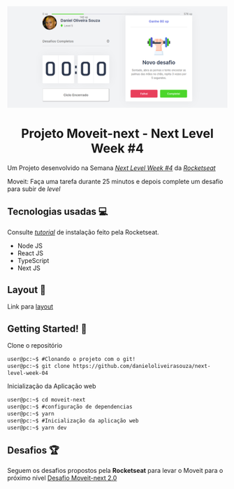 

<p align="center">
<img src="https://raw.githubusercontent.com/DanielOliveiraSouza/next-level-week-04/main/screenshots/captura-02-web-tela-novo-desafio.png"/>
</p>

<h1 align="center">Projeto Moveit-next - Next Level Week #4</h1>


Um Projeto desenvolvido na Semana *[Next Level Week \#4](https://nextlevelweek.com)* da *[Rocketseat](https://rocketseat.com.br/)*

Moveit: Faça uma tarefa durante 25 minutos e depois complete um desafio para subir de *level*

Tecnologias usadas 💻️
---
Consulte  *[tutorial](https://www.notion.so/Configura-es-do-ambiente-React-76f2963a042f45b9b9b567a2795945b8/)* de instalação feito pela Rocketseat.
+ Node JS
+ React JS
+ TypeScript
+ Next JS

Layout 📌️
---
Link para [layout](https://www.figma.com/file/5PjevQluBnPA65fo5nIJxy/Move.it-1.0-(Copy)?node-id=160%3A2761)

Getting Started! 🚀️
---
Clone o repositório
```console
user@pc:~$ #Clonando o projeto com o git!
user@pc:~$ git clone https://github.com/danieloliveirasouza/next-level-week-04
```

Inicialização da Aplicação web 
```console
user@pc:~$ cd moveit-next
user@pc:~$ #configuração de dependencias
user@pc:~$ yarn
user@pc:~$ #Inicialização da aplicação web
user@pc:~$ yarn dev
```
Desafios 🏆️
---
Seguem os desafios propostos  pela **Rocketseat** para levar o Moveit para o próximo nível
[Desafio Moveit-next 2.0](https://www.figma.com/file/UJNapdZCoUYduE7QvGXzEw/Move.it-2.0-(Copy)?node-id=149854%3A100)

<!--a>
Release Notes
---
Para informaçõs sobre novas funcionalidades  e correções de *bugs* leia as *[Notas de Lançamento](https://github.com/DanielOliveiraSouza/next-level-week-04/tree/main/docs/releases_notes.md)*<br/>
-->
